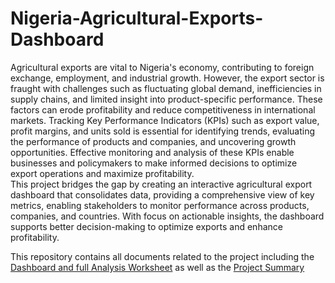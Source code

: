 # Nigeria-Agricultural-Exports-Dashboard
Agricultural exports are vital to Nigeria's economy, contributing to foreign exchange, employment, and industrial growth. However, the export sector is fraught with challenges such as fluctuating global demand, inefficiencies in supply chains, and limited insight into product-specific performance. These factors can erode profitability and reduce competitiveness in international markets. Tracking Key Performance Indicators (KPIs) such as export value, profit margins, and units sold is essential for identifying trends, evaluating the performance of products and companies, and uncovering growth opportunities. Effective monitoring and analysis of these KPIs enable businesses and policymakers to make informed decisions to optimize export operations and maximize profitability.     
This project bridges the gap by creating an interactive agricultural export dashboard that consolidates data, providing a comprehensive view of key metrics, enabling stakeholders to monitor performance across products, companies, and countries. With focus on actionable insights, the dashboard supports better decision-making to optimize exports and enhance profitability.

This repository contains all documents related to the project including the [Dashboard and full Analysis Worksheet](https://github.com/Taiwo-Rachael/Nigeria-Agricultural-Exports-Dashboard/blob/main/Dashboard%20and%20Analysis%20Worksheet.xlsm) as well as the [Project Summary](https://github.com/Taiwo-Rachael/Nigeria-Agricultural-Exports-Dashboard/blob/main/Project%20Summary.docx)
